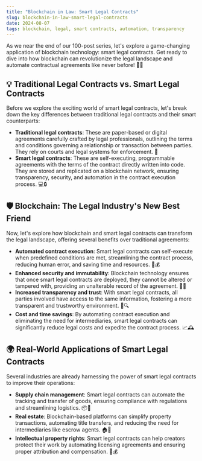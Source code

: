 ```yaml
---
title: "Blockchain in Law: Smart Legal Contracts"
slug: blockchain-in-law-smart-legal-contracts
date: 2024-08-07
tags: blockchain, legal, smart contracts, automation, transparency
---
```


As we near the end of our 100-post series, let's explore a game-changing application of blockchain technology: smart legal contracts. Get ready to dive into how blockchain can revolutionize the legal landscape and automate contractual agreements like never before! 📝🚀

## 💡 Traditional Legal Contracts vs. Smart Legal Contracts

Before we explore the exciting world of smart legal contracts, let's break down the key differences between traditional legal contracts and their smart counterparts:

- **Traditional legal contracts**: These are paper-based or digital agreements carefully crafted by legal professionals, outlining the terms and conditions governing a relationship or transaction between parties. They rely on courts and legal systems for enforcement. 📜
- **Smart legal contracts**: These are self-executing, programmable agreements with the terms of the contract directly written into code. They are stored and replicated on a blockchain network, ensuring transparency, security, and automation in the contract execution process. 💻🔒

## 🛡️ Blockchain: The Legal Industry's New Best Friend

Now, let's explore how blockchain and smart legal contracts can transform the legal landscape, offering several benefits over traditional agreements:

- **Automated contract execution**: Smart legal contracts can self-execute when predefined conditions are met, streamlining the contract process, reducing human error, and saving time and resources. 🤖💰
- **Enhanced security and immutability**: Blockchain technology ensures that once smart legal contracts are deployed, they cannot be altered or tampered with, providing an unalterable record of the agreement. 📜✅
- **Increased transparency and trust**: With smart legal contracts, all parties involved have access to the same information, fostering a more transparent and trustworthy environment. 🌟🔍
- **Cost and time savings**: By automating contract execution and eliminating the need for intermediaries, smart legal contracts can significantly reduce legal costs and expedite the contract process. 📈🕰️

## 🌍 Real-World Applications of Smart Legal Contracts

Several industries are already harnessing the power of smart legal contracts to improve their operations:

- **Supply chain management**: Smart legal contracts can automate the tracking and transfer of goods, ensuring compliance with regulations and streamlining logistics. 📦🚚
- **Real estate**: Blockchain-based platforms can simplify property transactions, automating title transfers, and reducing the need for intermediaries like escrow agents. 🏠🔑
- **Intellectual property rights**: Smart legal contracts can help creators protect their work by automating licensing agreements and ensuring proper attribution and compensation. 📝💰